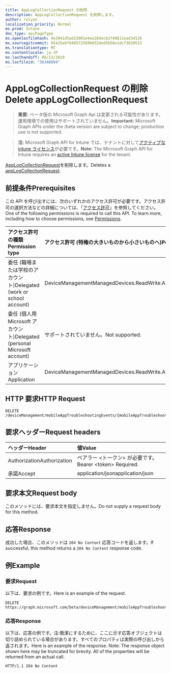 ```yaml
---
title: AppLogCollectionRequest の削除
description: AppLogCollectionRequest を削除します。
author: rolyon
localization_priority: Normal
ms.prod: Intune
doc_type: apiPageType
ms.openlocfilehash: 4e3941d5ad15901e4ee284ecb3749811ead3d126
ms.sourcegitcommit: b5425ebf648572569b032ded5b56e1dcf3830515
ms.translationtype: MT
ms.contentlocale: ja-JP
ms.lasthandoff: 08/13/2019
ms.locfileid: "36348894"
---
```

# <a name="delete-applogcollectionrequest"></a><span data-ttu-id="16f9c-103">AppLogCollectionRequest の削除</span><span class="sxs-lookup"><span data-stu-id="16f9c-103">Delete appLogCollectionRequest</span></span>

> <span data-ttu-id="16f9c-104">**重要:** ベータ版の Microsoft Graph Api は変更される可能性があります。運用環境での使用はサポートされていません。</span><span class="sxs-lookup"><span data-stu-id="16f9c-104">**Important:** Microsoft Graph APIs under the /beta version are subject to change; production use is not supported.</span></span>

> <span data-ttu-id="16f9c-105">**注:** Microsoft Graph API for Intune では、テナントに対して[アクティブな intune ライセンス](https://go.microsoft.com/fwlink/?linkid=839381)が必要です。</span><span class="sxs-lookup"><span data-stu-id="16f9c-105">**Note:** The Microsoft Graph API for Intune requires an [active Intune license](https://go.microsoft.com/fwlink/?linkid=839381) for the tenant.</span></span>

<span data-ttu-id="16f9c-106">[AppLogCollectionRequest](../resources/intune-devices-applogcollectionrequest.md)を削除します。</span><span class="sxs-lookup"><span data-stu-id="16f9c-106">Deletes a [appLogCollectionRequest](../resources/intune-devices-applogcollectionrequest.md).</span></span>

## <a name="prerequisites"></a><span data-ttu-id="16f9c-107">前提条件</span><span class="sxs-lookup"><span data-stu-id="16f9c-107">Prerequisites</span></span>
<span data-ttu-id="16f9c-p101">この API を呼び出すには、次のいずれかのアクセス許可が必要です。アクセス許可の選択方法などの詳細については、「[アクセス許可](/graph/permissions-reference)」を参照してください。</span><span class="sxs-lookup"><span data-stu-id="16f9c-p101">One of the following permissions is required to call this API. To learn more, including how to choose permissions, see [Permissions](/graph/permissions-reference).</span></span>

|<span data-ttu-id="16f9c-110">アクセス許可の種類</span><span class="sxs-lookup"><span data-stu-id="16f9c-110">Permission type</span></span>|<span data-ttu-id="16f9c-111">アクセス許可 (特権の大きいものから小さいものへ)</span><span class="sxs-lookup"><span data-stu-id="16f9c-111">Permissions (from most to least privileged)</span></span>|
|:---|:---|
|<span data-ttu-id="16f9c-112">委任 (職場または学校のアカウント)</span><span class="sxs-lookup"><span data-stu-id="16f9c-112">Delegated (work or school account)</span></span>|<span data-ttu-id="16f9c-113">DeviceManagementManagedDevices.ReadWrite.All</span><span class="sxs-lookup"><span data-stu-id="16f9c-113">DeviceManagementManagedDevices.ReadWrite.All</span></span>|
|<span data-ttu-id="16f9c-114">委任 (個人用 Microsoft アカウント)</span><span class="sxs-lookup"><span data-stu-id="16f9c-114">Delegated (personal Microsoft account)</span></span>|<span data-ttu-id="16f9c-115">サポートされていません。</span><span class="sxs-lookup"><span data-stu-id="16f9c-115">Not supported.</span></span>|
|<span data-ttu-id="16f9c-116">アプリケーション</span><span class="sxs-lookup"><span data-stu-id="16f9c-116">Application</span></span>|<span data-ttu-id="16f9c-117">DeviceManagementManagedDevices.ReadWrite.All</span><span class="sxs-lookup"><span data-stu-id="16f9c-117">DeviceManagementManagedDevices.ReadWrite.All</span></span>|

## <a name="http-request"></a><span data-ttu-id="16f9c-118">HTTP 要求</span><span class="sxs-lookup"><span data-stu-id="16f9c-118">HTTP Request</span></span>
<!-- {
  "blockType": "ignored"
}
-->
``` http
DELETE /deviceManagement/mobileAppTroubleshootingEvents/{mobileAppTroubleshootingEventId}/appLogCollectionRequests/{appLogCollectionRequestId}
```

## <a name="request-headers"></a><span data-ttu-id="16f9c-119">要求ヘッダー</span><span class="sxs-lookup"><span data-stu-id="16f9c-119">Request headers</span></span>
|<span data-ttu-id="16f9c-120">ヘッダー</span><span class="sxs-lookup"><span data-stu-id="16f9c-120">Header</span></span>|<span data-ttu-id="16f9c-121">値</span><span class="sxs-lookup"><span data-stu-id="16f9c-121">Value</span></span>|
|:---|:---|
|<span data-ttu-id="16f9c-122">Authorization</span><span class="sxs-lookup"><span data-stu-id="16f9c-122">Authorization</span></span>|<span data-ttu-id="16f9c-123">ベアラー &lt;トークン&gt; が必要です。</span><span class="sxs-lookup"><span data-stu-id="16f9c-123">Bearer &lt;token&gt; Required.</span></span>|
|<span data-ttu-id="16f9c-124">承諾</span><span class="sxs-lookup"><span data-stu-id="16f9c-124">Accept</span></span>|<span data-ttu-id="16f9c-125">application/json</span><span class="sxs-lookup"><span data-stu-id="16f9c-125">application/json</span></span>|

## <a name="request-body"></a><span data-ttu-id="16f9c-126">要求本文</span><span class="sxs-lookup"><span data-stu-id="16f9c-126">Request body</span></span>
<span data-ttu-id="16f9c-127">このメソッドには、要求本文を指定しません。</span><span class="sxs-lookup"><span data-stu-id="16f9c-127">Do not supply a request body for this method.</span></span>

## <a name="response"></a><span data-ttu-id="16f9c-128">応答</span><span class="sxs-lookup"><span data-stu-id="16f9c-128">Response</span></span>
<span data-ttu-id="16f9c-129">成功した場合、このメソッドは `204 No Content` 応答コードを返します。</span><span class="sxs-lookup"><span data-stu-id="16f9c-129">If successful, this method returns a `204 No Content` response code.</span></span>

## <a name="example"></a><span data-ttu-id="16f9c-130">例</span><span class="sxs-lookup"><span data-stu-id="16f9c-130">Example</span></span>

### <a name="request"></a><span data-ttu-id="16f9c-131">要求</span><span class="sxs-lookup"><span data-stu-id="16f9c-131">Request</span></span>
<span data-ttu-id="16f9c-132">以下は、要求の例です。</span><span class="sxs-lookup"><span data-stu-id="16f9c-132">Here is an example of the request.</span></span>
``` http
DELETE https://graph.microsoft.com/beta/deviceManagement/mobileAppTroubleshootingEvents/{mobileAppTroubleshootingEventId}/appLogCollectionRequests/{appLogCollectionRequestId}
```

### <a name="response"></a><span data-ttu-id="16f9c-133">応答</span><span class="sxs-lookup"><span data-stu-id="16f9c-133">Response</span></span>
<span data-ttu-id="16f9c-p102">以下は、応答の例です。注:簡潔にするために、ここに示す応答オブジェクトは切り詰められている場合があります。すべてのプロパティは実際の呼び出しから返されます。</span><span class="sxs-lookup"><span data-stu-id="16f9c-p102">Here is an example of the response. Note: The response object shown here may be truncated for brevity. All of the properties will be returned from an actual call.</span></span>
``` http
HTTP/1.1 204 No Content
```






